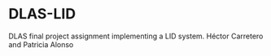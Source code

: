 # DLAS-LID

DLAS final project assignment implementing a LID system. Héctor Carretero and Patricia Alonso
